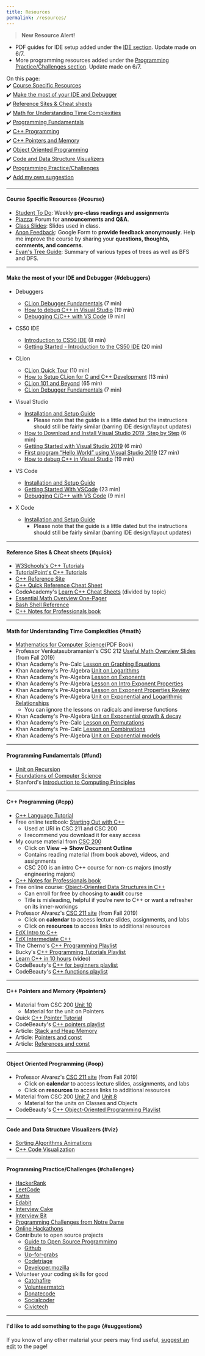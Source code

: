 ```yaml
---
title: Resources
permalink: /resources/
---
```


> **New Resource Alert!** 
- PDF guides for IDE setup added under the [IDE section](#debuggers). Update made on 6/7.
- More programming resources added under the [Programming Practice/Challenges section](#challenges). Update made on 6/7. 

On this page:  
✔️ [Course Specific Resources](#course)  
✔️ [Make the most of your IDE and Debugger](#debuggers)  
✔️ [Reference Sites & Cheat sheets](#quick)  
✔️ [Math for Understanding Time Complexities](#math)  
✔️ [Programming Fundamentals](#fund)  
✔️ [C++ Programming](#cpp)  
✔️ [C++ Pointers and Memory](#pointers)  
✔️ [Object Oriented Programming](#oop)  
✔️ [Code and Data Structure Visualizers](#viz)  
✔️ [Programming Practice/Challenges](#challenges)  
✔️ [Add my own suggestion](#suggestions)  

***

#### Course Specific Resources {#course}
- [Student To Do](/sm21/todo): Weekly **pre-class readings and assignments**
- [Piazza](http://piazza.com/uri/spring2021/csc212): Forum for **announcements and Q&A**.
- [Class Slides](/sm21/slides): Slides used in class.
- [Anon Feedback](https://docs.google.com/forms/d/e/1FAIpQLSeeC80Z4Pv0yBd7vhMfafAHAdl5I-_83qtTNKquztkvMEPKHA/viewform?usp=sf_link): Google Form to **provide feedback anonymously**. Help me improve the course by sharing your **questions, thoughts, comments, and concerns**.
- [Evan's Tree Guide](http://bit.ly/trees-guide): Summary of various types of trees as well as BFS and DFS.

***

#### Make the most of your IDE and Debugger {#debuggers}  
- Debuggers
	- [CLion Debugger Fundamentals](https://www.youtube.com/watch?v=5wGsRdumueU) (7 min)
	- [How to debug C++ in Visual Studio](https://www.youtube.com/watch?v=0ebzPwixrJA) (19 min)
	- [Debugging C/C++ with VS Code](https://www.youtube.com/watch?v=X2tM21nmzfk) (9 min)
- CS50 IDE
	- [Introduction to CS50 IDE](https://www.youtube.com/watch?v=cJrma4ICmng) (8 min)
	- [Getting Started - Introduction to the CS50 IDE](https://www.youtube.com/watch?v=01d4jxOsOSw) (20 min)
- CLion
	- [CLion Quick Tour](https://www.youtube.com/watch?v=Srnw1dI1iAA) (10 min)
	- [How to Setup CLion for C and C++ Development](https://www.youtube.com/watch?v=HSf-GiJr1Bs) (13 min)
	- [CLion 101 and Beyond](https://www.youtube.com/watch?v=rfdqzfsCmx0) (65 min)
	- [CLion Debugger Fundamentals](https://www.youtube.com/watch?v=5wGsRdumueU) (7 min)
- Visual Studio
	- [Installation and Setup Guide](/sm21/files/setup-visual-studio.pdf)
		- Please note that the guide is a little dated but the instructions should still be fairly similar (barring IDE design/layout updates)
	- [How to Download and Install Visual Studio 2019, Step by Step](https://www.youtube.com/watch?v=IjDPFy4NPYE) (6 min)
	- [Getting Started with Visual Studio 2019](https://www.youtube.com/watch?v=1CgsMtUmVgs) (6 min)
	- [First program “Hello World” using Visual Studio 2019](https://www.youtube.com/watch?v=iBG0fN8lY8Y) (27 min)
	- [How to debug C++ in Visual Studio](https://www.youtube.com/watch?v=0ebzPwixrJA) (19 min)
- VS Code
	- [Installation and Setup Guide](/sm21/files/setup-vs-code.pdf)
	- [Getting Started With VSCode](https://www.youtube.com/watch?v=ORrELERGIHs) (23 min)
	- [Debugging C/C++ with VS Code](https://www.youtube.com/watch?v=X2tM21nmzfk) (9 min)

- X Code
	- [Installation and Setup Guide](/sm21/files/setup-xcode.pdf)
		- Please note that the guide is a little dated but the instructions should still be fairly similar (barring IDE design/layout updates)

***

#### Reference Sites & Cheat sheets {#quick}
- [W3Schools's C++ Tutorials](https://www.w3schools.com/cpp/default.asp)
- [TutorialPoint's C++ Tutorials](https://www.tutorialspoint.com/cplusplus/index.htm)
- [C++ Reference Site](http://cplusplus.com)
- [C++ Quick Reference Cheat Sheet](http://www.hoomanb.com/cs/QuickRef/CppQuickRef.pdf)
- CodeAcademy's [Learn C++ Cheat Sheets](https://www.codecademy.com/learn/learn-c-plus-plus/modules/learn-cpp-hello-world/cheatsheet) (divided by topic)
- [Essential Math Overview One-Pager](https://www.radford.edu/~nokie/classes/360/math.html)
- [Bash Shell Reference](https://courses.cs.washington.edu/courses/cse390a/14au/bash.html)
- [C++ Notes for Professionals book](https://goalkicker.com/CPlusPlusBook/)	

***

#### Math for Understanding Time Complexities {#math}
- [Mathematics for Computer Science](http://courses.csail.mit.edu/6.042/spring17/mcs.pdf)(PDF Book)
- Professor Venkatasubramanian's CSC 212 [Useful Math Overview Slides](https://calhobbes.github.io/csc212-f19/lectures/Week2a.pdf) (from Fall 2019)
- Khan Academy's Pre-Calc [Lesson on Graphing Equations](https://www.khanacademy.org/math/precalculus/x9e81a4f98389efdf:polynomials#x9e81a4f98389efdf:eq-graph)
- Khan Academy's Pre-Algebra [Unit on Logarithms](https://www.khanacademy.org/math/algebra2/x2ec2f6f830c9fb89:logs)
- Khan Academy's Pre-Algebra [Lesson on Exponents](https://www.khanacademy.org/math/pre-algebra/pre-algebra-exponents-radicals#pre-algebra-exponents)
- Khan Academy's Pre-Algebra [Lesson on Intro Exponent Properties](https://www.khanacademy.org/math/algebra-basics/alg-basics-expressions-with-exponents#alg-basics-exponent-properties-intro)
- Khan Academy's Pre-Algebra [Lesson on Exponent Properties Review](https://www.khanacademy.org/math/algebra/x2f8bb11595b61c86:rational-exponents-radicals#x2f8bb11595b61c86:exponent-properties-review)
- Khan Academy's Pre-Algebra [Unit on Exponential and Logarithmic Relationships](https://www.khanacademy.org/math/get-ready-for-algebra-ii/x6e4201668896ef07:get-ready-for-exponential-and-logarithmic-relationships)
	- You can ignore the lessons on radicals and inverse functions
- Khan Academy's Pre-Algebra [Unit on Exponential growth & decay](https://www.khanacademy.org/math/algebra/x2f8bb11595b61c86:exponential-growth-decay)
- Khan Academy's Pre-Calc [Lesson on Permutations](https://www.khanacademy.org/math/precalculus/x9e81a4f98389efdf:prob-comb#x9e81a4f98389efdf:combinatorics-precalc)
- Khan Academy's Pre-Calc [Lesson on Combinations](https://www.khanacademy.org/math/precalculus/x9e81a4f98389efdf:prob-comb#x9e81a4f98389efdf:combinations)
- Khan Academy's Pre-Algebra [Unit on Exponential models](https://www.khanacademy.org/math/algebra2/x2ec2f6f830c9fb89:exp-model)

***

#### Programming Fundamentals {#fund}
- [Unit on Recursion](https://bjc.edc.org/bjc-r/topic/topic.html?topic=nyc_bjc/7-recursion-trees-fractals.topic&course=bjc4nyc.html)
- [Foundations of Computer Science](http://infolab.stanford.edu/~ullman/focs.html)
- Stanford's [Introduction to Computing Principles](https://web.stanford.edu/class/cs101/)

***

#### C++ Programming {#cpp}
- [C++ Language Tutorial](https://cplusplus.com/doc/tutorial/) 
- Free online textbook: [Starting Out with C++](http://instructor.sdu.edu.kz/~bakhyt/CPP/suggested%20books/Starting%20out%20with%20C++.pdf)
	- Used at URI in CSC 211 and CSC 200
	- I recommend you download it for easy access
- My course material from [CSC 200](https://docs.google.com/document/d/1PAwLcrid2kn_WeFvFnX84jN9xvDpCf1q9QPkAJIVRYs/edit)
	- Click on **View --> Show Document Outline**
	- Contains reading material (from book above), videos, and assignments
	- CSC 200 is an intro C++ course for non-cs majors (mostly engineering majors)
- [C++ Notes for Professionals book](https://goalkicker.com/CPlusPlusBook/)
- Free online course: [Object-Oriented Data Structures in C++](https://www.coursera.org/learn/cs-fundamentals-1)
	- Can enroll for free by choosing to **audit** course
	- Title is misleading, helpful if you're new to C++ or want a refresher on its inner-workings
- Professor Alvarez's [CSC 211 site](https://homepage.cs.uri.edu/~malvarez/teaching/courses/csc-211) (from Fall 2019)
	- Click on **calendar** to access lecture slides, assignments, and labs
	- Click on **resources** to access links to additional resources
- [EdX Intro to C++](https://www.edx.org/course/introduction-c-microsoft-dev210x-4)
- [EdX Intermediate C++](https://www.edx.org/course/intermediate-c-microsoft-dev210-2x)
- The Cherno's [C++ Programming Playlist](https://www.youtube.com/playlist?list=PLlrATfBNZ98dudnM48yfGUldqGD0S4FFb)
- Bucky's [C++ Programming Tutorials Playlist](https://www.youtube.com/playlist?list=PLAE85DE8440AA6B83)
- [Learn C++ in 10 hours](https://www.youtube.com/watch?v=GQp1zzTwrIg) (video)
- CodeBeauty's [C++ for beginners playlist](https://www.youtube.com/playlist?list=PL43pGnjiVwgQHLPnuH9ch-LhZdwckM8Tq)
- CodeBeauty's [C++ functions playlist](https://www.youtube.com/playlist?list=PL43pGnjiVwgRggnsJcz1cK0j7b2-kLML_)

***

#### C++ Pointers and Memory {#pointers}
- Material from CSC 200 [Unit 10](https://docs.google.com/document/d/1PAwLcrid2kn_WeFvFnX84jN9xvDpCf1q9QPkAJIVRYs/edit#heading=h.pqichnglv09t)
	- Material for the unit on Pointers
- Quick [C++ Pointer Tutorial](https://gist.github.com/ericandrewlewis/720c374c29bbafadedc9)
- CodeBeauty's [C++ pointers playlist](https://www.youtube.com/playlist?list=PL43pGnjiVwgSSRlwfahAuIqoJ8TfDIlHq)
- Article: [Stack and Heap Memory](https://courses.engr.illinois.edu/cs225/fa2020/resources/stack-heap/)
- Article: [Pointers and const](https://www.learncpp.com/cpp-tutorial/pointers-and-const/)
- Article: [References and const](https://www.learncpp.com/cpp-tutorial/references-and-const/)

***

#### Object Oriented Programming {#oop}
- Professor Alvarez's [CSC 211 site](https://homepage.cs.uri.edu/~malvarez/teaching/courses/csc-211) (from Fall 2019)
	- Click on **calendar** to access lecture slides, assignments, and labs
	- Click on **resources** to access links to additional resources
- Material from CSC 200 [Unit 7](https://docs.google.com/document/d/1PAwLcrid2kn_WeFvFnX84jN9xvDpCf1q9QPkAJIVRYs/edit#heading=h.arnpl7fqyhx7) and [Unit 8](https://docs.google.com/document/d/1PAwLcrid2kn_WeFvFnX84jN9xvDpCf1q9QPkAJIVRYs/edit#heading=h.bgmu4sew2j5q)
	- Material for the units on Classes and Objects
- CodeBeauty's [C++ Object-Oriented Programming Playlist](https://www.youtube.com/playlist?list=PL43pGnjiVwgTJg7uz8KUGdXRdGKE0W_jN)

***

#### Code and Data Structure Visualizers {#viz}
- [Sorting Algorithms Animations](https://www.toptal.com/developers/sorting-algorithms)
- [C++ Code Visualization](http://pythontutor.com/cpp.html)

***

#### Programming Practice/Challenges {#challenges}
- [HackerRank](https://www.hackerrank.com)
- [LeetCode](http://leetcode.com)
- [Kattis](https://open.kattis.com)
- [Edabit](https://edabit.com/challenges/cpp)
- [Interview Cake](https://www.interviewcake.com)
- [Interview Bit](https://www.interviewbit.com)
- [Programming Challenges from Notre Dame](https://www3.nd.edu/~pbui/teaching/cse.30872.fa17/)
- [Online Hackathons](https://devpost.com)
- Contribute to open source projects
	- [Guide to Open Source Programmimg](https://opensource.guide)
	- [Github](Github.com)
	- [Up-for-grabs](Up-for-grabs.net)
	- [Codetriage](Codetriage.com)
	- [Developer.mozilla](Developer.mozilla.org)
- Volunteer your coding skills for good
	- [Catchafire](Catchafire.org)
	- [Volunteermatch](Volunteermatch.org)
	- [Donatecode](Donatecode.com)
	- [Socialcoder](Socialcoder.org)
	- [Civictech](Civictech.guide)



***

#### I'd like to add something to the page {#suggestions}
If you know of any other material your peers may find useful, [suggest an edit]({{site.github.repository_url}}/edit/main/{{page.relative_path}}) to the page!